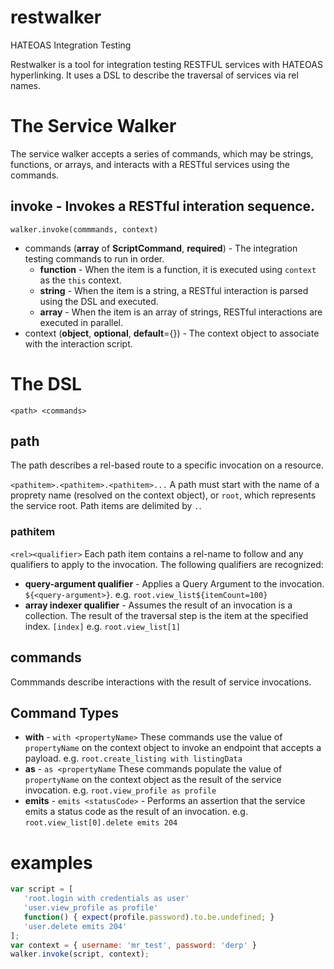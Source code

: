# restwalker
HATEOAS Integration Testing

Restwalker is a tool for integration testing RESTFUL services with HATEOAS hyperlinking. It uses a DSL to describe the traversal of services via rel names.

# The Service Walker
The service walker accepts a series of commands, which may be strings, functions, or arrays, and interacts with a RESTful services using the commands.

## invoke - Invokes a RESTful interation sequence. 
`walker.invoke(commmands, context)`
* commands (**array** of **ScriptCommand**, **required**) - The integration testing commands to run in order.
   * **function** - When the item is a function, it is executed using `context` as the `this` context.
   * **string** - When the item is a string, a RESTful interaction is parsed using the DSL and executed.
   * **array** - When the item is an array of strings, RESTful interactions are executed in parallel.
* context (**object**, **optional**, **default**={}) - The context object to associate with the interaction script.

# The DSL
`<path> <commands>`

## path
The path describes a rel-based route to a specific invocation on a resource.

`<pathitem>.<pathitem>.<pathitem>...`
A path must start with the name of a proprety name (resolved on the context object), or `root`, which represents the service root. Path items are delimited by `.`. 

### pathitem
`<rel><qualifier>`
Each path item contains a rel-name to follow and any qualifiers to apply to the invocation. The following qualifiers are recognized:

* **query-argument qualifier** - Applies a Query Argument to the invocation. `${<query-argument>}`.
   e.g. `root.view_list${itemCount=100}`
* **array indexer qualifier** - Assumes the result of an invocation is a collection. The result of the traversal step is the item at the specified index. `[index]`
  e.g. `root.view_list[1]`

## commands
Commmands describe interactions with the result of service invocations.

## Command Types
* **with** - `with <propertyName>` These commands use the value of `propertyName` on the context object to invoke an endpoint that accepts a payload. e.g. `root.create_listing with listingData`
* **as** - `as <propertyName` These commands populate the value of `propertyName` on the context object as the result of the service invocation.  e.g. `root.view_profile as profile`
* **emits** - `emits <statusCode>` - Performs an assertion that the service emits a status code as the result of an invocation. e.g. `root.view_list[0].delete emits 204`


# examples
```js
var script = [
   'root.login with credentials as user'
   'user.view_profile as profile'
   function() { expect(profile.password).to.be.undefined; }
   'user.delete emits 204'
];
var context = { username: 'mr_test', password: 'derp' }
walker.invoke(script, context);
```
